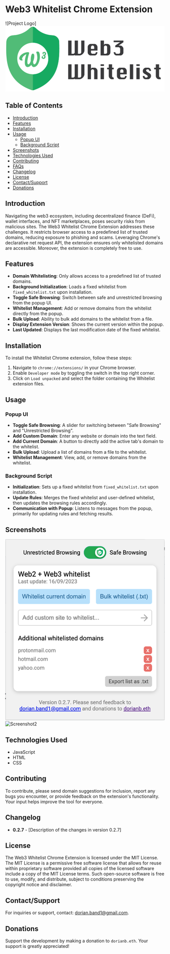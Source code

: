 # Web3 Whitelist Chrome Extension

![Project Logo]<img src="logo.png" width="513" height="207">

## Table of Contents

- [Introduction](#introduction)
- [Features](#features)
- [Installation](#installation)
- [Usage](#usage)
  - [Popup UI](#popup-ui)
  - [Background Script](#background-script)
- [Screenshots](#screenshots)
- [Technologies Used](#technologies-used)
- [Contributing](#contributing)
- [FAQs](#faqs)
- [Changelog](#changelog)
- [License](#license)
- [Contact/Support](#contactsupport)
- [Donations](#donations)

## Introduction

Navigating the web3 ecosystem, including decentralized finance (DeFi), wallet interfaces, and NFT marketplaces, poses security risks from malicious sites. The Web3 Whitelist Chrome Extension addresses these challenges. It restricts browser access to a predefined list of trusted domains, reducing exposure to phishing and scams. Leveraging Chrome's declarative net request API, the extension ensures only whitelisted domains are accessible. Moreover, the extension is completely free to use.

## Features

- **Domain Whitelisting**: Only allows access to a predefined list of trusted domains.
- **Background Initialization**: Loads a fixed whitelist from `fixed_whitelist.txt` upon installation.
- **Toggle Safe Browsing**: Switch between safe and unrestricted browsing from the popup UI.
- **Whitelist Management**: Add or remove domains from the whitelist directly from the popup.
- **Bulk Upload**: Ability to bulk add domains to the whitelist from a file.
- **Display Extension Version**: Shows the current version within the popup.
- **Last Updated**: Displays the last modification date of the fixed whitelist.

## Installation

To install the Whitelist Chrome extension, follow these steps:

1. Navigate to `chrome://extensions/` in your Chrome browser.
2. Enable `Developer mode` by toggling the switch in the top right corner.
3. Click on `Load unpacked` and select the folder containing the Whitelist extension files.

## Usage

### Popup UI

- **Toggle Safe Browsing**: A slider for switching between "Safe Browsing" and "Unrestricted Browsing".
- **Add Custom Domain**: Enter any website or domain into the text field.
- **Add Current Domain**: A button to directly add the active tab's domain to the whitelist.
- **Bulk Upload**: Upload a list of domains from a file to the whitelist.
- **Whitelist Management**: View, add, or remove domains from the whitelist.

### Background Script

- **Initialization**: Sets up a fixed whitelist from `fixed_whitelist.txt` upon installation.
- **Update Rules**: Merges the fixed whitelist and user-defined whitelist, then updates the browsing rules accordingly.
- **Communication with Popup**: Listens to messages from the popup, primarily for updating rules and fetching results.

## Screenshots

![Screenshot1](/screenshot1.png)
![Screenshot2](/screenshot2.png)

## Technologies Used

- JavaScript
- HTML
- CSS

## Contributing

To contribute, please send domain suggestions for inclusion, report any bugs you encounter, or provide feedback on the extension's functionality. Your input helps improve the tool for everyone.

## Changelog

- **0.2.7** - [Description of the changes in version 0.2.7]

## License

The Web3 Whitelist Chrome Extension is licensed under the MIT License. The MIT License is a permissive free software license that allows for reuse within proprietary software provided all copies of the licensed software include a copy of the MIT License terms. Such open-source software is free to use, modify, and distribute, subject to conditions preserving the copyright notice and disclaimer.

## Contact/Support

For inquiries or support, contact: [dorian.band1@gmail.com](mailto:dorian.band1@gmail.com).

## Donations

Support the development by making a donation to `dorianb.eth`. Your support is greatly appreciated!

